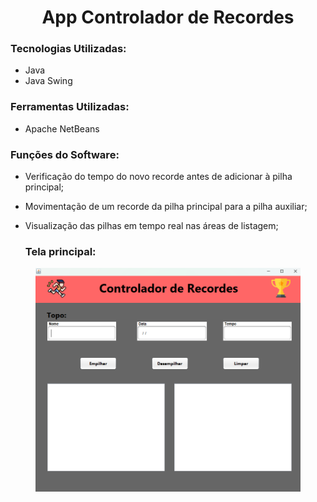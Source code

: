# <h1 align="center">App Controlador de Recordes</h1>

### Tecnologias Utilizadas:
* Java
* Java Swing

### Ferramentas Utilizadas:
* Apache NetBeans

### Funções do Software:
* Verificação do tempo do novo recorde antes de adicionar à pilha
principal;
* Movimentação de um recorde da pilha principal para a pilha auxiliar;
* Visualização das pilhas em tempo real nas áreas de listagem;


  ### Tela principal:

<figure>
  <img src="assets/tela_principal.png" alt="Tela Principal">
</figure>
